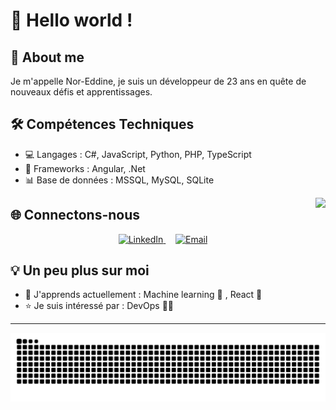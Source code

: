 # 👋 Hello world !

## 🚀 About me 
Je m'appelle Nor-Eddine, je suis un développeur de 23 ans en quête de nouveaux défis et apprentissages. 

## 🛠️ Compétences Techniques
- 💻 Langages : C#, JavaScript, Python, PHP, TypeScript
- 🧰 Frameworks : Angular, .Net
- 📊 Base de données : MSSQL, MySQL, SQLite
<img align="right" height="150" src="https://i.imgflip.com/65efzo.gif"  />

## 🌐 Connectons-nous

<p align="center">
  <a href="https://fr.linkedin.com/in/nor-eddine-benkhalifa-8705b4220" target="_blank">
    <img src="https://img.shields.io/badge/LinkedIn-0077B5?style=for-the-badge&logo=linkedin&logoColor=white" alt="LinkedIn" />
  </a>
  &nbsp;&nbsp;&nbsp;
  <a href="mailto:noreddine.bklf@gmail.com">
    <img src="https://img.shields.io/badge/Email-D14836?style=for-the-badge&logo=gmail&logoColor=white" alt="Email" />
  </a>
</p>


## 💡 Un peu plus sur moi
- 🌱 J'apprends actuellement : Machine learning 🤖 , React 🔬
- ⭐ Je suis intéressé par : DevOps 👨‍💻

---

<p align="center">
 <img src="https://raw.githubusercontent.com/NoreddineBenkhalifa/NoreddineBenkhalifa/output/snake.svg" alt="Snake animation" />

</p>
